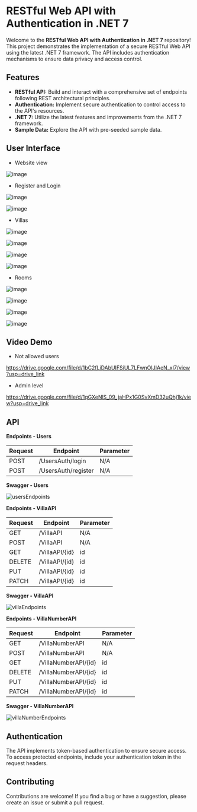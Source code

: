 # RESTful Web API with Authentication in .NET 7

Welcome to the **RESTful Web API with Authentication in .NET 7** repository! This project demonstrates the implementation of a secure RESTful Web API using the latest .NET 7 framework. The API includes authentication mechanisms to ensure data privacy and access control.

## Features

- **RESTful API:** Build and interact with a comprehensive set of endpoints following REST architectural principles.
- **Authentication:** Implement secure authentication to control access to the API's resources.
- **.NET 7:** Utilize the latest features and improvements from the .NET 7 framework.
- **Sample Data:** Explore the API with pre-seeded sample data.

## User Interface

- Website view

![image](https://github.com/abrantesandreza/CoastalVilla-API/assets/87620471/f33f0426-93f0-4b5c-9726-ee4981aac1f6)

- Register and Login

![image](https://github.com/abrantesandreza/CoastalVilla-API/assets/87620471/fe731feb-2e3c-4609-8172-caef281b1cbb)

![image](https://github.com/abrantesandreza/CoastalVilla-API/assets/87620471/5634f0c7-ce22-4bee-b7bf-ffd5a5e0a137)

- Villas

![image](https://github.com/abrantesandreza/CoastalVilla-API/assets/87620471/0ada1212-1711-4025-b750-2c3f3ec5a0a4)

![image](https://github.com/abrantesandreza/CoastalVilla-API/assets/87620471/f6af12ab-7d0d-40df-923c-b116ad929773)

![image](https://github.com/abrantesandreza/CoastalVilla-API/assets/87620471/81ae3f5a-68e2-49c7-ad5b-4159e644db8b)

![image](https://github.com/abrantesandreza/CoastalVilla-API/assets/87620471/52b29083-513f-4696-8224-81e5389cac09)

- Rooms

![image](https://github.com/abrantesandreza/CoastalVilla-API/assets/87620471/954146d5-eee6-4eec-8d8b-4d3ff63a7e86)

![image](https://github.com/abrantesandreza/CoastalVilla-API/assets/87620471/13d686dd-39fb-42f1-a79a-edc3a5b210ac)

![image](https://github.com/abrantesandreza/CoastalVilla-API/assets/87620471/05683806-5ce8-4f47-84d0-24abc3697c1f)

![image](https://github.com/abrantesandreza/CoastalVilla-API/assets/87620471/31a19c82-0663-4c8b-8482-0b6330be2e72)

## Video Demo

- Not allowed users

https://drive.google.com/file/d/1bC2fLiDAbUIFSiUL7LFwnOIJIAeN_xI7/view?usp=drive_link

- Admin level

https://drive.google.com/file/d/1qGXeNlS_09_jaHPx1G0SvXmD32uQhj1k/view?usp=drive_link

## API

**Endpoints - Users**

| Request  | Endpoint                | Parameter |
|----------|-------------------------|-----------|
| POST     | /UsersAuth/login        | N/A       |
| POST     | /UsersAuth/register     | N/A       |

**Swagger - Users**

![usersEndpoints](https://github.com/abrantesandreza/CoastalVilla-API/assets/87620471/25e7ad56-811d-4ce2-b326-8a0c36240933)

**Endpoints - VillaAPI**

| Request  | Endpoint                | Parameter |
|----------|-------------------------|-----------|
| GET      | /VillaAPI               | N/A       |
| POST     | /VillaAPI               | N/A       |
| GET      | /VillaAPI/{id}          | id        |
| DELETE   | /VillaAPI/{id}          | id        |
| PUT      | /VillaAPI/{id}          | id        |
| PATCH    | /VillaAPI/{id}          | id        |

**Swagger - VillaAPI**

![villaEndpoints](https://github.com/abrantesandreza/CoastalVilla-API/assets/87620471/9fa8d298-d486-4d37-b319-9e52033841f2)

**Endpoints - VillaNumberAPI**

| Request  | Endpoint                | Parameter |
|----------|-------------------------|-----------|
| GET      | /VillaNumberAPI         | N/A       |
| POST     | /VillaNumberAPI         | N/A       |
| GET      | /VillaNumberAPI/{id}    | id        |
| DELETE   | /VillaNumberAPI/{id}    | id        |
| PUT      | /VillaNumberAPI/{id}    | id        |
| PATCH    | /VillaNumberAPI/{id}    | id        |

**Swagger - VillaNumberAPI**

![villaNumberEndpoints](https://github.com/abrantesandreza/CoastalVilla-API/assets/87620471/bc82e142-197f-446e-907b-c7b3793df3f2)

## Authentication
The API implements token-based authentication to ensure secure access. To access protected endpoints, include your authentication token in the request headers.

## Contributing
Contributions are welcome! If you find a bug or have a suggestion, please create an issue or submit a pull request.
